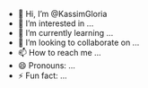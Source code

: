 - 👋 Hi, I’m @KassimGloria
- 👀 I’m interested in ...
- 🌱 I’m currently learning ...
- 💞️ I’m looking to collaborate on ...
- 📫 How to reach me ...
- 😄 Pronouns: ...
- ⚡ Fun fact: ...

<!---
KassimGloria/KassimGloria is a ✨ special ✨ repository because its `README.md` (this file) appears on your GitHub profile.
You can click the Preview link to take a look at your changes.
--->
